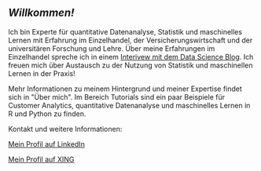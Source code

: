 ## *Willkommen!*

Ich bin Experte für quantitative Datenanalyse, Statistik und maschinelles Lernen mit Erfahrung im Einzelhandel, der Versicherungswirtschaft und der universitären Forschung und Lehre. Über meine Erfahrungen im Einzelhandel spreche ich in einem [Interivew mit dem Data Science Blog](https://data-science-blog.com/blog/2019/10/28/interview-data-science-im-einzelhandel/). Ich freuen mich über Austausch zu der Nutzung von Statistik und maschinellen Lernen in der Praxis! 

Mehr Informationen zu meinem Hintergrund und meiner Expertise findet sich in "Über mich". Im Bereich Tutorials sind ein paar Beispiele für Customer Analytics, quantitative Datenanalyse und maschinelles Lernen in R und Python zu finden. 

Kontakt und weitere Informationen:

[Mein Profil auf LinkedIn](https://www.linkedin.com/in/warntjen/)

[Mein Profil auf XING](https://www.xing.com/profile/Andreas_Warntjen)

